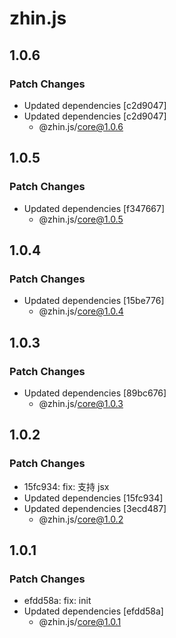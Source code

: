 # zhin.js

## 1.0.6

### Patch Changes

- Updated dependencies [c2d9047]
- Updated dependencies [c2d9047]
  - @zhin.js/core@1.0.6

## 1.0.5

### Patch Changes

- Updated dependencies [f347667]
  - @zhin.js/core@1.0.5

## 1.0.4

### Patch Changes

- Updated dependencies [15be776]
  - @zhin.js/core@1.0.4

## 1.0.3

### Patch Changes

- Updated dependencies [89bc676]
  - @zhin.js/core@1.0.3

## 1.0.2

### Patch Changes

- 15fc934: fix: 支持 jsx
- Updated dependencies [15fc934]
- Updated dependencies [3ecd487]
  - @zhin.js/core@1.0.2

## 1.0.1

### Patch Changes

- efdd58a: fix: init
- Updated dependencies [efdd58a]
  - @zhin.js/core@1.0.1
